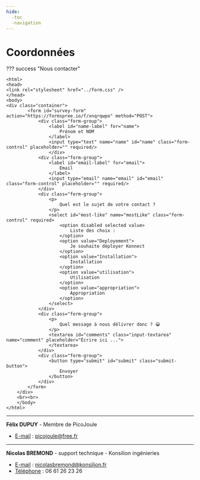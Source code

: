 ```yaml
---
hide:
  -toc
  -navigation
---
```


# Coordonnées


??? success "Nous contacter"

    <html>
    <head>
    <link rel="stylesheet" href="../form.css" />
    </head>
    <body>
    <div class="container"> 
            <form id="survey-form" action="https://formspree.io/f/xnqrqwpo" method="POST">	
                <div class="form-group">
                    <label id="name-label" for="name">
                        Prénom et NOM
                    </label>
                    <input type="text" name="name" id="name" class="form-control" placeholder="" required/>
                    </div>
                <div class="form-group">
                    <label id="email-label" for="email">
                        Email
                    </label>
                    <input type="email" name="email" id="email" class="form-control" placeholder="" required/>
                </div>
                <div class="form-group">
                    <p>
                        Quel est le sujet de votre contact ?
                    </p>
                    <select id="most-like" name="mostLike" class="form-control" required>
                        <option disabled selected value>
                            Liste des choix :
                        </option>
                        <option value="Deployement">
                            Je souhaite déployer Konnect
                        </option>
                        <option value="Installation">
                            Installation
                        </option>
                        <option value="utilisation">
                            Utilisation
                        </option>
                        <option value="appropriation">
                            Appropriation
                        </option>			
                    </select>
                </div>
                <div class="form-group">
                    <p>
                        Quel message à nous délivrer donc ? 😀
                    </p>
                    <textarea id="comments" class="input-textarea" name="comment" placeholder="Écrire ici ...">
                    </textarea>
                </div>
                <div class="form-group">
                    <button type="submit" id="submit" class="submit-button">
                        Envoyer
                    </button>
                </div>
            </form>
        </div>
        <br><br>
        </body>
    </html>


---

**Félix DUPUY** - Membre de PicoJoule

* <u>E-mail</u> : picojoule@free.fr

---

**Nicolas BREMOND** - support technique - Konsilion ingénieries

* <u>E-mail</u> : nicolasbremond@konsilion.fr
* <u>Téléphone</u> : 06 61 26 23 26

<br><br>






